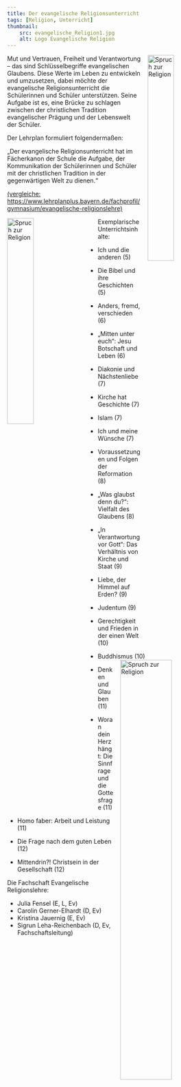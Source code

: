 ```yaml
---
title: Der evangelische Religionsunterricht
tags: [Religion, Unterricht]
thumbnail: 
    src: evangelische_Religion1.jpg
    alt: Logo Evangelische Religion
---
```

 <img src="/images/evangelische_Religion2.jpg" alt="Spruch zur Religion" style="float: right; margin-left: 15px; width: 35%; margin-bottom: 15px"></img>

<p>Mut und Vertrauen, Freiheit und Verantwortung – das sind Schlüsselbegriffe evangelischen Glaubens. Diese Werte im Leben zu entwickeln und umzusetzen, dabei möchte der evangelische Religionsunterricht die Schülerinnen und Schüler unterstützen. Seine Aufgabe ist es, eine Brücke zu schlagen zwischen der christlichen Tradition evangelischer Prägung und der Lebenswelt der Schüler.</p>
<p>Der Lehrplan formuliert folgendermaßen:</p>
<p>„Der evangelische Religionsunterricht hat im Fächerkanon der Schule die Aufgabe, der Kommunikation der Schülerinnen und Schüler mit der christlichen Tradition in der gegenwärtigen Welt zu dienen.“</p> 
<a href="https://www.lehrplanplus.bayern.de/fachprofil/gymnasium/evangelische-religionslehre">(vergleiche: https://www.lehrplanplus.bayern.de/fachprofil/gymnasium/evangelische-religionslehre)</a>

<img src="/images/evangelische_Religion3.jpg" alt="Spruch zur Religion" style="float: left; margin-right: 35px; width: 35%; margin-bottom: 15px"></img>

<p>Exemplarische Unterrichtsinhalte:</p>

* Ich und die anderen (5) 
* Die Bibel und ihre Geschichten (5) 
* Anders, fremd, verschieden (6) 
* „Mitten unter euch“: Jesu Botschaft und Leben (6) 
* Diakonie und Nächstenliebe (7) 
* Kirche hat Geschichte (7) 
* Islam (7) 
* Ich und meine Wünsche (7) 
* Voraussetzungen und Folgen der Reformation (8) 
* „Was glaubst denn du?“: Vielfalt des Glaubens (8) 
* „In Verantwortung vor Gott“: Das Verhältnis von Kirche und Staat (9) 
* Liebe, der Himmel auf Erden? (9) 
* Judentum (9) 
* Gerechtigkeit und Frieden in der einen Welt (10) 
* Buddhismus (10) 
<img src="/images/evangelische_Religion4.jpg" alt="Spruch zur Religion" style="float: right; margin-left: 15px; width: 50%; margin-bottom: 15px"></img>

* Denken und Glauben (11) 
* Woran dein Herz hängt: Die Sinnfrage und die Gottesfrage (11) 
* Homo faber: Arbeit und Leistung (11) 
* Die Frage nach dem guten Leben (12) 
* Mittendrin?! Christsein in der Gesellschaft (12)


<p>Die Fachschaft Evangelische Religionslehre:</p>
<ul> 
    <li>Julia Fensel (E, L, Ev)</li> 
    <li> Carolin Gerner-Elhardt (D, Ev)</li> 
    <li>Kristina Jauernig (E, Ev)</li> 
    <li>Sigrun Leha-Reichenbach (D, Ev, Fachschaftsleitung)</li>
</ul>
